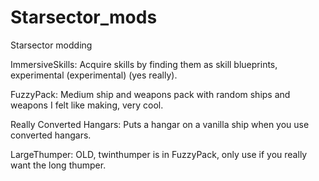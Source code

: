 # Starsector_mods
Starsector modding

ImmersiveSkills: Acquire skills by finding them as skill blueprints, experimental (experimental) (yes really).

FuzzyPack: Medium ship and weapons pack with random ships and weapons I felt like making, very cool.

Really Converted Hangars: Puts a hangar on a vanilla ship when you use converted hangars.

LargeThumper: OLD, twinthumper is in FuzzyPack, only use if you really want the long thumper.
